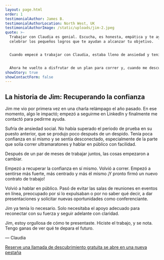 ```yaml
---
layout: page.html
order: 1
testimonialAuthor: James B.
testimonialAuthorLocation: North West, UK
testimonialAuthorImage: /static/uploads/jim-2.jpeg
quote: >-
  Trabajar con Claudia es genial. Escucha, es honesta, empática y te ayuda a
  celebrar los pequeños logros que te ayudan a alcanzar tu objetivo.


  Cuando empecé a trabajar con Claudia, estaba lleno de ansiedad y tenía problemas de autoestima. Había perdido el interés por correr y entrenar, y siempre me decía que no podía volver a hacerlo o que empezaría otra vez.


  Ahora he vuelto a disfrutar de un plan para correr y, cuando me descubro pensando mal de mí mismo o no valoro las situaciones, una pequeña Claudia se me aparece y me recuerda que debo ser amable conmigo mismo. He perdido mucho peso físico y mental desde que empecé a trabajar con Claudia y a cambiar mi forma de pensar sobre mí mismo. Lleva tiempo y puede ser difícil después de pensar de cierta manera durante tanto tiempo, pero el esfuerzo está dando sus frutos.
showStory: true
showContactForm: false
---
```

## La historia de Jim: Recuperando la confianza

Jim me vio por primera vez en una charla relámpago el año pasado. En ese momento, algo le impactó; empezó a seguirme en LinkedIn y finalmente me contactó para pedirme ayuda.

Sufría de ansiedad social. No había superado el periodo de prueba en su puesto anterior, que se produjo poco después de un despido. Tenía poca confianza en sí mismo y se sentía desconectado, especialmente de la parte que solía correr ultramaratones y hablar en público con facilidad.

Después de un par de meses de trabajar juntos, las cosas empezaron a cambiar.

Empezó a recuperar la confianza en sí mismo. Volvió a correr. Empezó a sentirse más fuerte, más centrado y más él mismo ¡Y pronto firmó un nuevo contrato de trabajo!

Volvió a hablar en público. Pasó de evitar las salas de reuniones en eventos en línea, preocupado por si lo expulsaban o por no saber qué decir, a dar presentaciones y solicitar nuevas oportunidades como conferenciante.

Jim ya tenía lo necesario. Solo necesitaba el apoyo adecuado para reconectar con su fuerza y seguir adelante con claridad.

Jim, estoy orgullosa de cómo te presentaste. Hiciste el trabajo, y se nota. Tengo ganas de ver qué te depara el futuro.

— Claudia

<a href="https://claudiadecarlo.zohobookings.eu/#/240577000000038054" rel="noopener noreferrer" class="btn" target="_blank">Reserve una llamada de descubrimiento gratuita <span class="sr-only">se abre en una nueva pestaña</span></a>
